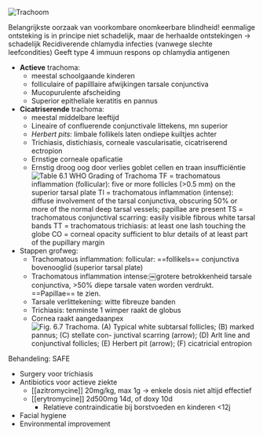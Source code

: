 
![Trachoom](Exported%20image%2020240525075008-0.png)

Belangrijkste oorzaak van voorkombare onomkeerbare blindheid!
eenmalige ontsteking is in principe niet schadelijk, maar de herhaalde ontstekingen -> schadelijk
Recidiverende chlamydia infecties (vanwege slechte leefcondities)
Geeft type 4 immuun respons op chlamydia antigenen
- **Actieve** trachoma:
	- meestal schoolgaande kinderen
	- folliculaire of papilllaire afwijkingen tarsale conjunctiva
	- Mucopurulente afscheiding
	- Superior epitheliale keratitis en pannus
- **Cicatriserende** trachoma:
	- meestal middelbare leeftijd
	- Lineaire of confluerende conjunctivale littekens, mn superior
	- _Herbert pits:_ limbale follikels laten ondiepe kuiltjes achter
	- Trichiasis, distichiasis, corneale vascularisatie, cicatriserend ectropion
	- Ernstige corneale opaficatie
	- Ernstig droog oog door verlies goblet cellen en traan insufficiëntie  
![Table 6.1 WHO Grading of Trachoma TF = trachomatous inflammation (follicular): five or more follicles (>0.5 mm) on the superior tarsal plate Tl = trachomatous inflammation (intense): diffuse involvement of the tarsal conjunctiva, obscuring 50% or more of the normal deep tarsal vessels; papillae are present TS = trachomatous conjunctival scarring: easily visible fibrous white tarsal bands TT = trachomatous trichiasis: at least one lash touching the globe CO = corneal opacity sufficient to blur details of at least part of the pupillary margin ](Exported%20image%2020240525075008-1.png)
- Stappen grofweg:
    - Trachomatous inflammation: follicular: ==follikels== conjunctiva bovenooglid (superior tarsal plate)
    - Trachomatous inflammation intense:￼grotere betrokkenheid tarsale conjunctiva, >50% diepe tarsale vaten worden verdrukt. ==Papillae== te zien.
    - Tarsale verlittekening: witte fibreuze banden
    - Trichiasis: tenminste 1 wimper raakt de globus
    - Cornea raakt aangedaanpex
![Fig. 6.7 Trachoma. (A) Typical white subtarsal follicles; (B) marked pannus; (C) stellate con- junctival scarring (arrow); (D) Arlt line and conjunctival follicles; (E) Herbert pit (arrow); (F) cicatricial entropion ](Exported%20image%2020240525075008-2.png)   

Behandeling: SAFE
- Surgery voor trichiasis
- Antibiotics voor actieve ziekte
    - [[azitromycine]] 20mg/kg, max 1g -> enkele dosis niet altijd effectief
    - [[erytromycine]] 2d500mg 14d, of doxy 10d
        - Relatieve contraindicatie bij borstvoeden en kinderen <12j
- Facial hygiene
- Environmental improvement